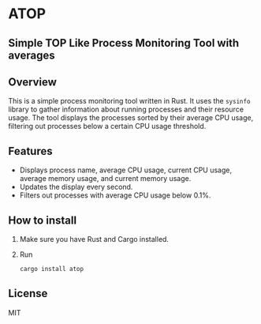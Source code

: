 # ATOP
## Simple TOP Like Process Monitoring Tool with averages

## Overview

This is a simple process monitoring tool written in Rust. It uses the `sysinfo` library to gather information about running processes and their resource usage. The tool displays the processes sorted by their average CPU usage, filtering out processes below a certain CPU usage threshold.

## Features

- Displays process name, average CPU usage, current CPU usage, average memory usage, and current memory usage.
- Updates the display every second.
- Filters out processes with average CPU usage below 0.1%.


## How to install

1. Make sure you have Rust and Cargo installed.
2. Run

    ```bash
    cargo install atop
    ```

## License
MIT
